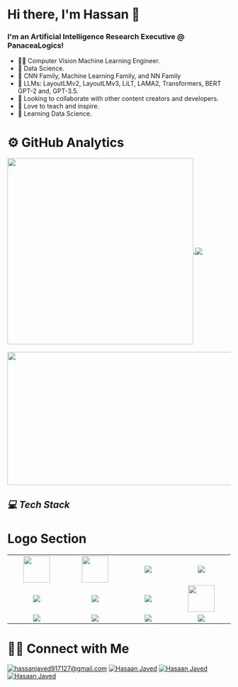 # Hi there, I'm Hassan 👋

### I'm an Artificial Intelligence Research Executive @ PanaceaLogics!

* 👨‍💻 Computer Vision Machine Learning Engineer.
* 🌱 Data Science.
* 🤖 CNN Family, Machine Learning Family, and NN Family
* 🤖 LLMs: LayoutLMv2, LayoutLMv3, LiLT, LAMA2, Transformers, BERT GPT-2 and, GPT-3.5.
* 👯 Looking to collaborate with other content creators and developers.
* 📢 Love to teach and inspire.
* 🔭 Learning Data Science.


# ⚙️ GitHub Analytics


<a href="https://github.com/hassan883">
  <img align="Center" width="420" src="https://github-readme-stats.vercel.app/api?username=hassan883&show_icons=true&theme=algolia" />
</a>

<a href="https://github.com/hassan883">
  <img align="Center" src="https://github-readme-stats.vercel.app/api/top-langs/?username=hassan883&layout=compact&theme=algolia&langs_count=10&https://github.com/anuraghazra/github-readme-stats" />
</a>

<br>
</br>

<a href="https://github.com/hassan883">
  <img height="300" width="780" align="Center" src="https://github-readme-streak-stats.herokuapp.com/?user=hassan883&theme=algolia&https://github.com/DenverCoder1/github-readme-streak-stats" />
</a>

<h2><i>💻 Tech Stack</i></h2>

# Logo Section
<table width="100">
  <tr>
      <td align='center' width="190">
          <img src="https://www.jing.fm/clipimg/full/53-537670_python-png-file-python-logo-png.png" width="60">
      </td>
      <td align='center' width="190">
          <img src="https://github.com/abranhe/programming-languages-logos/blob/master/src/javascript/javascript.svg" width="60">
      </td>
       <td align='center' width="190">
          <img src="https://miro.medium.com/v2/resize:fit:1200/1*HMCIHPssGii0Zk1CfLTrVA.png">
      </td>
        <td align='center' width="190">
          <img src="https://miro.medium.com/v2/resize:fit:828/format:webp/1*4br4WmxNo0jkcsY796jGDQ.jpeg">
      </td>
  </tr>
  <tr>
      <td align='center'>
          <img src="https://i.pinimg.com/originals/f0/db/f5/f0dbf54f437965521e9aa5d6da2cf6c6.png">
      </td>
        <td align='center'>
          <img src="https://www.wi6labs.com/wp-content/uploads/2019/12/Machine-learning-logo-1.png" >
      </td>
        <td align='center'>
          <img src="https://upload.wikimedia.org/wikipedia/commons/thumb/9/93/MongoDB_Logo.svg/512px-MongoDB_Logo.svg.png">
      </td>
        <td align='center'>
          <img src="https://github.com/bestofjs/bestofjs-webui/blob/master/public/logos/vscode.svg" width="60">
      </td>
  </tr>
  <tr>
      <td align='center'>
          <img src="https://miro.medium.com/max/312/1*SRL22ADht1NU4LXUeU4YVg.png">
      </td>
        <td align='center'>
          <img src="https://download.logo.wine/logo/MySQL/MySQL-Logo.wine.png" >
        </td>
        <td align='center'>
          <img src="https://images.g2crowd.com/uploads/product/image/large_detail/large_detail_251be2af3ae607c45c14e816eaa1cf41/postgresql.png">
      </td>
      <td align='center'>
          <img src="https://buttercms.com/static/images/tech_banners/Flask.png" >
      </td>
  </tr>
</table>

# 🤝🏻 Connect with Me

<a href="mailto:hassanjaved917127@gmail.com">![hassanjaved917127@gmail.com](https://img.shields.io/badge/Gmail-D14836?style=for-the-badge&logo=gmail&logoColor=white)</a>
<a href="https://www.linkedin.com/in/hassan-javed-4b9930168">![Hasaan Javed](https://img.shields.io/badge/LinkedIn-0077B5?style=for-the-badge&logo=linkedin&logoColor=white)</a>
<a href="https://www.facebook.com/profile.php?id=100021820246297">![Hasaan Javed](https://img.shields.io/badge/Facebook-1877F2?style=for-the-badge&logo=facebook&logoColor=white)</a>
<a href="https://www.instagram.com/hassanjaved917127">![Hasaan Javed](https://img.shields.io/badge/Instagram-E4405F?style=for-the-badge&logo=instagram&logoColor=white)</a>
